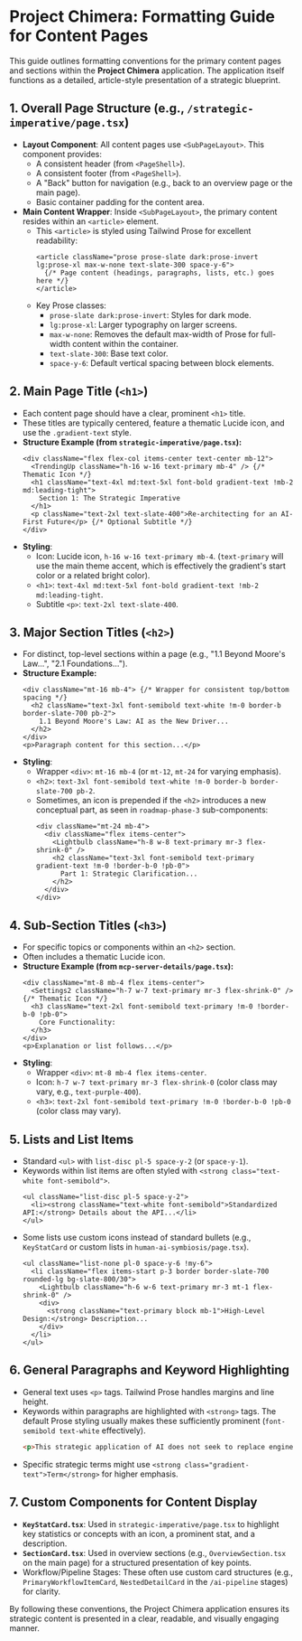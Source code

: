 
# Project Chimera: Formatting Guide for Content Pages

This guide outlines formatting conventions for the primary content pages and sections within the **Project Chimera** application. The application itself functions as a detailed, article-style presentation of a strategic blueprint.

## 1. Overall Page Structure (e.g., `/strategic-imperative/page.tsx`)

*   **Layout Component**: All content pages use `<SubPageLayout>`. This component provides:
    *   A consistent header (from `<PageShell>`).
    *   A consistent footer (from `<PageShell>`).
    *   A "Back" button for navigation (e.g., back to an overview page or the main page).
    *   Basic container padding for the content area.
*   **Main Content Wrapper**: Inside `<SubPageLayout>`, the primary content resides within an `<article>` element.
    *   This `<article>` is styled using Tailwind Prose for excellent readability:
        ```tsx
        <article className="prose prose-slate dark:prose-invert lg:prose-xl max-w-none text-slate-300 space-y-6">
          {/* Page content (headings, paragraphs, lists, etc.) goes here */}
        </article>
        ```
    *   Key Prose classes:
        *   `prose-slate dark:prose-invert`: Styles for dark mode.
        *   `lg:prose-xl`: Larger typography on larger screens.
        *   `max-w-none`: Removes the default max-width of Prose for full-width content within the container.
        *   `text-slate-300`: Base text color.
        *   `space-y-6`: Default vertical spacing between block elements.

## 2. Main Page Title (`<h1>`)

*   Each content page should have a clear, prominent `<h1>` title.
*   These titles are typically centered, feature a thematic Lucide icon, and use the `.gradient-text` style.
*   **Structure Example (from `strategic-imperative/page.tsx`):**
    ```tsx
    <div className="flex flex-col items-center text-center mb-12">
      <TrendingUp className="h-16 w-16 text-primary mb-4" /> {/* Thematic Icon */}
      <h1 className="text-4xl md:text-5xl font-bold gradient-text !mb-2 md:leading-tight">
        Section 1: The Strategic Imperative
      </h1>
      <p className="text-2xl text-slate-400">Re-architecting for an AI-First Future</p> {/* Optional Subtitle */}
    </div>
    ```
*   **Styling**:
    *   Icon: Lucide icon, `h-16 w-16 text-primary mb-4`. (`text-primary` will use the main theme accent, which is effectively the gradient's start color or a related bright color).
    *   `<h1>`: `text-4xl md:text-5xl font-bold gradient-text !mb-2 md:leading-tight`.
    *   Subtitle `<p>`: `text-2xl text-slate-400`.

## 3. Major Section Titles (`<h2>`)

*   For distinct, top-level sections within a page (e.g., "1.1 Beyond Moore's Law...", "2.1 Foundations...").
*   **Structure Example:**
    ```tsx
    <div className="mt-16 mb-4"> {/* Wrapper for consistent top/bottom spacing */}
      <h2 className="text-3xl font-semibold text-white !m-0 border-b border-slate-700 pb-2">
        1.1 Beyond Moore's Law: AI as the New Driver...
      </h2>
    </div>
    <p>Paragraph content for this section...</p>
    ```
*   **Styling**:
    *   Wrapper `<div>`: `mt-16 mb-4` (or `mt-12`, `mt-24` for varying emphasis).
    *   `<h2>`: `text-3xl font-semibold text-white !m-0 border-b border-slate-700 pb-2`.
    *   Sometimes, an icon is prepended if the `<h2>` introduces a new conceptual part, as seen in `roadmap-phase-3` sub-components:
        ```tsx
        <div className="mt-24 mb-4">
          <div className="flex items-center">
            <Lightbulb className="h-8 w-8 text-primary mr-3 flex-shrink-0" />
            <h2 className="text-3xl font-semibold text-primary gradient-text !m-0 !border-b-0 !pb-0">
              Part 1: Strategic Clarification...
            </h2>
          </div>
        </div>
        ```

## 4. Sub-Section Titles (`<h3>`)

*   For specific topics or components within an `<h2>` section.
*   Often includes a thematic Lucide icon.
*   **Structure Example (from `mcp-server-details/page.tsx`):**
    ```tsx
    <div className="mt-8 mb-4 flex items-center">
      <Settings2 className="h-7 w-7 text-primary mr-3 flex-shrink-0" /> {/* Thematic Icon */}
      <h3 className="text-2xl font-semibold text-primary !m-0 !border-b-0 !pb-0">
        Core Functionality:
      </h3>
    </div>
    <p>Explanation or list follows...</p>
    ```
*   **Styling**:
    *   Wrapper `<div>`: `mt-8 mb-4 flex items-center`.
    *   Icon: `h-7 w-7 text-primary mr-3 flex-shrink-0` (color class may vary, e.g., `text-purple-400`).
    *   `<h3>`: `text-2xl font-semibold text-primary !m-0 !border-b-0 !pb-0` (color class may vary).

## 5. Lists and List Items

*   Standard `<ul>` with `list-disc pl-5 space-y-2` (or `space-y-1`).
*   Keywords within list items are often styled with `<strong class="text-white font-semibold">`.
    ```tsx
    <ul className="list-disc pl-5 space-y-2">
      <li><strong className="text-white font-semibold">Standardized API:</strong> Details about the API...</li>
    </ul>
    ```
*   Some lists use custom icons instead of standard bullets (e.g., `KeyStatCard` or custom lists in `human-ai-symbiosis/page.tsx`).
    ```tsx
    <ul className="list-none pl-0 space-y-6 !my-6">
      <li className="flex items-start p-3 border border-slate-700 rounded-lg bg-slate-800/30">
        <Lightbulb className="h-6 w-6 text-primary mr-3 mt-1 flex-shrink-0" />
        <div>
          <strong className="text-primary block mb-1">High-Level Design:</strong> Description...
        </div>
      </li>
    </ul>
    ```

## 6. General Paragraphs and Keyword Highlighting

*   General text uses `<p>` tags. Tailwind Prose handles margins and line height.
*   Keywords within paragraphs are highlighted with `<strong>` tags. The default Prose styling usually makes these sufficiently prominent (`font-semibold text-white` effectively).
    ```html
    <p>This strategic application of AI does not seek to replace engineers but to <strong>augment</strong> them.</p>
    ```
*   Specific strategic terms might use `<strong class="gradient-text">Term</strong>` for higher emphasis.

## 7. Custom Components for Content Display

*   **`KeyStatCard.tsx`**: Used in `strategic-imperative/page.tsx` to highlight key statistics or concepts with an icon, a prominent stat, and a description.
*   **`SectionCard.tsx`**: Used in overview sections (e.g., `OverviewSection.tsx` on the main page) for a structured presentation of key points.
*   Workflow/Pipeline Stages: These often use custom card structures (e.g., `PrimaryWorkflowItemCard`, `NestedDetailCard` in the `/ai-pipeline` stages) for clarity.

By following these conventions, the Project Chimera application ensures its strategic content is presented in a clear, readable, and visually engaging manner.
